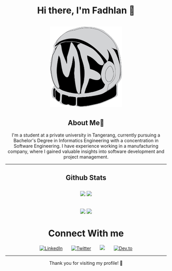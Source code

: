 <h1 align="center">
  Hi there, I'm Fadhlan 👋 
  <br>
  <br>
  <a href="https://portofolio-gamma-nine-47.vercel.app/"> 
    <img src="https://github.com/skrulleps/skrulleps/blob/main/LogoWeb.png" height="250" alt="LogoWeb" />
  </a>
</h1>

<div>
  <h2 align="center">
    About Me🚀
  </h2>
  <p align="center"> I'm a student at a private university in Tangerang, currently pursuing a Bachelor's Degree in Informatics Engineering with a concentration in Software Engineering. I have experience working in a manufacturing company, where I gained valuable       insights into software development and project management. 
  </p>
</div><hr>

<h2 align="center">
  Github Stats
  <br>
  <br>
  <img height="180em" src="https://github-readme-stats.vercel.app/api?username=skrulleps&show_icons=true&theme=radical">
  <img height="180em" src="https://github-readme-stats-eight-theta.vercel.app/api/top-langs/?username=skrulleps&layout=compact&theme=radical"/>
</h2>
<h2 align="center">
  
  <img src="https://github-profile-summary-cards.vercel.app/api/cards/repos-per-language?username=skrulleps&theme=nord_dark" />
  <img src="https://github-profile-summary-cards.vercel.app/api/cards/most-commit-language?username=skrulleps&theme=nord_dark" />
  
</h2>
<!--
  ## 🌱 Currently Learning
  - [Mobile Dev/Flutter, Dart]<br/>
    <img align="left" alt="java" width="30px" style="padding-right:10px;" src="https://cdn.jsdelivr.net/gh/devicons/devicon@latest/icons/flutter/flutter-original.svg" />
    <img align="left" alt="java" width="30px" style="padding-right:10px;" src="https://cdn.jsdelivr.net/gh/devicons/devicon@latest/icons/dart/dart-original.svg" /><br/><br/>
  ## 💼 Skills
  - **Languages:**
    <img align="left" alt="java" width="30px" style="padding-right:10px;" src="https://cdn.jsdelivr.net/gh/devicons/devicon@latest/icons/javascript/javascript-plain.svg" />
    <img align="left" alt="java" width="30px" style="padding-right:10px;" src="https://cdn.jsdelivr.net/gh/devicons/devicon@latest/icons/java/java-plain.svg" />
    <img align="left" alt="java" width="30px" style="padding-right:10px;" src="https://cdn.jsdelivr.net/gh/devicons/devicon@latest/icons/mysql/mysql-original.svg" />
    <img align="left" alt="java" width="30px" style="padding-right:10px;" src="https://cdn.jsdelivr.net/gh/devicons/devicon@latest/icons/php/php-original.svg" />
    <img align="left" alt="java" width="30px" style="padding-right:10px;" src="https://cdn.jsdelivr.net/gh/devicons/devicon@latest/icons/visualbasic/visualbasic-original.svg" />
    <img align="left" alt="java" width="30px" style="padding-right:10px;" src="https://cdn.jsdelivr.net/gh/devicons/devicon@latest/icons/bootstrap/bootstrap-original.svg" />
    <img align="left" alt="java" width="30px" style="padding-right:10px;" src="https://cdn.jsdelivr.net/gh/devicons/devicon@latest/icons/tailwindcss/tailwindcss-original.svg" /><br/><br/>
    **Frameworks:**<br/>   
     <img align="left" alt="java" width="30px" style="padding-right:10px;" src="https://cdn.jsdelivr.net/gh/devicons/devicon@latest/icons/laravel/laravel-original.svg" />
     <img align="left" alt="java" width="30px" style="padding-right:10px;" src="https://cdn.jsdelivr.net/gh/devicons/devicon@latest/icons/laravel/laravel-original.svg" /><br/><br/>
    **Tools:**<br/>
    <img align="left" alt="java" width="30px" style="padding-right:10px;" src="https://cdn.jsdelivr.net/gh/devicons/devicon@latest/icons/vscode/vscode-original.svg" />
    <img align="left" alt="java" width="30px" style="padding-right:10px;" src="https://cdn.jsdelivr.net/gh/devicons/devicon@latest/icons/visualstudio/visualstudio-original.svg" /><br/><br/>
-->

<div>
  <h1 align="center">
    Connect With me
  </h1>
  <p align="center">
    <a href="https://www.linkedin.com/in/mochamed-fadhlan-tuhairi-3543731b0/"><img width="32px" alt="LinkedIn" title="LinkedIn" src="https://i.imgur.com/yRpa1dQ.png"/></a>
    &#8287;&#8287;&#8287;&#8287;&#8287;
    <a href="https://www.instagram.com/fadhlant_07/"><img width="32px" alt="Twitter" title="Twitter" src="https://cdn.simpleicons.org/instagram"/></a>
    &#8287;&#8287;&#8287;&#8287;&#8287;
    <a href="https://discord.gg/vt2r4DRN" alt="Discord" title="Dev Pro Tips Discord Server"><img width="32px" src="https://i.imgur.com/OViZO8J.png"/></a>
    &#8287;&#8287;&#8287;&#8287;&#8287;
    <a href="https://portofolio-gamma-nine-47.vercel.app/"><img width="32px" alt="Dev.to" title="DenverCoder1 Dev.to" src="https://i.imgur.com/mVm29vK.png"></a>
<!--     &#8287;&#8287;&#8287;&#8287;&#8287;
    <a href="https://ko-fi.com/jlawrence"><img width="32px" alt="Ko-fi" title="Buy me a coffee" src="https://i.imgur.com/PpLeD3K.png"/></a> -->
  <!--   &#8287;&#8287;&#8287;&#8287;&#8287;
    <a href="http://eyl327.mywebcommunity.org/promos/"><img width="32px" alt="Free Stuff" title="Free gifts for you" src="https://i.imgur.com/0uVwkoZ.png"/></a> -->
  </p>
</div>
<hr>
<p align="center">
  Thank you for visiting my profile! 🚀
</p>
